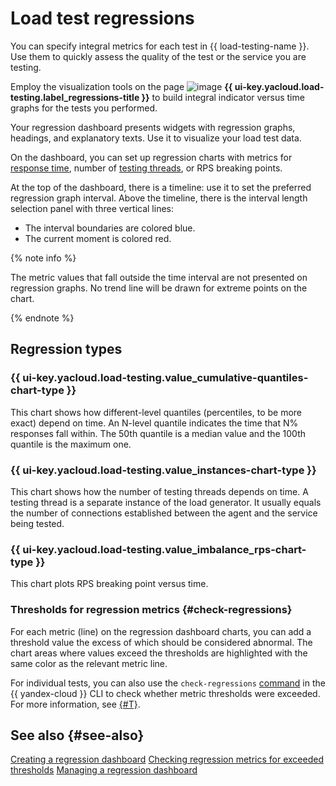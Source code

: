 # Load test regressions

You can specify integral metrics for each test in {{ load-testing-name }}. Use them to quickly assess the quality of the test or the service you are testing.

Employ the visualization tools on the page ![image](../../_assets/load-testing/regressions.svg) **{{ ui-key.yacloud.load-testing.label_regressions-title }}** to build integral indicator versus time graphs for the tests you performed.

Your regression dashboard presents widgets with regression graphs, headings, and explanatory texts. Use it to visualize your load test data.

On the dashboard, you can set up regression charts with metrics for [response time](load-test-results.md#quantiles), number of [testing threads](load-test-results.md#test-streams), or RPS breaking points.

At the top of the dashboard, there is a timeline: use it to set the preferred regression graph interval. Above the timeline, there is the interval length selection panel with three vertical lines:

* The interval boundaries are colored blue.
* The current moment is colored red. 

{% note info %}

The metric values that fall outside the time interval are not presented on regression graphs. No trend line will be drawn for extreme points on the chart.

{% endnote %}

## Regression types

### {{ ui-key.yacloud.load-testing.value_cumulative-quantiles-chart-type }}

This chart shows how different-level quantiles (percentiles, to be more exact) depend on time.
An N-level quantile indicates the time that N% responses fall within. The 50th quantile is a median value and the 100th quantile is the maximum one.

### {{ ui-key.yacloud.load-testing.value_instances-chart-type }}

This chart shows how the number of testing threads depends on time.
A testing thread is a separate instance of the load generator. It usually equals the number of connections established between the agent and the service being tested.

### {{ ui-key.yacloud.load-testing.value_imbalance_rps-chart-type }}

This chart plots RPS breaking point versus time.

### Thresholds for regression metrics {#check-regressions}

For each metric (line) on the regression dashboard charts, you can add a threshold value the excess of which should be considered abnormal. The chart areas where values exceed the thresholds are highlighted with the same color as the relevant metric line.

For individual tests, you can also use the `check-regressions` [command](../../cli/cli-ref/loadtesting/cli-ref/test/check-regression.md) in the {{ yandex-cloud }} CLI to check whether metric thresholds were exceeded. For more information, see [{#T}](../operations/check-regression.md).

## See also {#see-also}

[Creating a regression dashboard](../operations/regressions.md)
[Checking regression metrics for exceeded thresholds](../operations/check-regression.md)
[Managing a regression dashboard](../operations/regressions.md)
